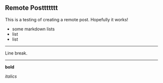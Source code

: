 <!--
.. title: Testing
.. slug: test
.. date: 2022-03-03 15:06:09 UTC-06:00
.. tags: 
.. category: 
.. link: 
.. description: 
.. type: text
-->

## Remote Posttttttt
This is a testing of creating a remote post. Hopefully it works!

- some markdown lists
- list
- list

---

Line break.

---

**bold**

*italics*
